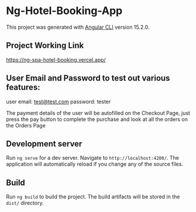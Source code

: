 # Ng-Hotel-Booking-App

This project was generated with [Angular CLI](https://github.com/angular/angular-cli) version 15.2.0.

## Project Working Link

https://ng-spa-hotel-booking.vercel.app/

## User Email and Password to test out various features:

user email: test@test.com
password: tester

The payment details of the user will be autofilled on the Checkout Page, just press the pay button to complete the purchase and look at all the orders on the Orders Page

## Development server

Run `ng serve` for a dev server. Navigate to `http://localhost:4200/`. The application will automatically reload if you change any of the source files.

## Build

Run `ng build` to build the project. The build artifacts will be stored in the `dist/` directory.
